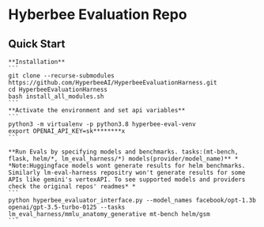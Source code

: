 # Hyberbee Evaluation Repo
## Quick Start
    **Installation**
    ```
    git clone --recurse-submodules https://github.com/HyperbeeAI/HyperbeeEvaluationHarness.git
    cd HyperbeeEvaluationHarness
    bash install_all_modules.sh
    ```
    **Activate the environment and set api variables**
    ```
    python3 -m virtualenv -p python3.8 hyperbee-eval-venv
    export OPENAI_API_KEY=sk********x
    ```

    **Run Evals by specifying models and benchmarks. tasks:(mt-bench, flask, helm/*, lm_eval_harness/*) models(provider/model_name)** * *Note:Huggingface models wont generate results for helm benchmarks. Similarly lm-eval-harness repositry won't generate results for some APIs like gemini's vertexAPI. To see supported models and providers check the original repos' readmes* *
    ```
    python hyperbee_evaluator_interface.py --model_names facebook/opt-1.3b openai/gpt-3.5-turbo-0125 --tasks lm_eval_harness/mmlu_anatomy_generative mt-bench helm/gsm
    ```

